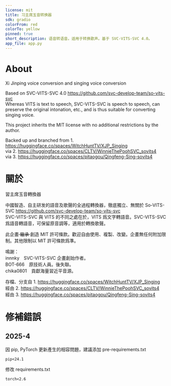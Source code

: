 ```yaml
---
license: mit
title: 习主席玉音转换器
sdk: gradio
colorFrom: red
colorTo: yellow
pinned: true
short_description: 语音转语音。适用于转换歌声。基于 SVC-VITS-SVC 4.0。
app_file: app.py
---
```


# About

Xi Jinping voice conversion and singing voice conversion

Based on SVC-VITS-SVC 4.0 https://github.com/svc-develop-team/so-vits-svc  
Whereas VITS is text to speech, SVC-VITS-SVC is speech to speech, can preserve the original intonation, etc., and is thus suitable for converting singing voice.

This project inherits the MIT license with no additional restrictions by the author.

Backed up and branched from 1. https://huggingface.co/spaces/WitchHuntTV/XJP_Singing  
via 2. https://huggingface.co/spaces/CLTV/WinnieThePoohSVC_sovits4  
via 3. https://huggingface.co/spaces/pitaogou/Qingfeng-Sing-sovits4

# 關於

習主席玉音轉換器

中國智造、自主研发的語音及歌聲的全過程轉換器，徹底獨立、無關於 So-VITS-SVC https://github.com/svc-develop-team/so-vits-svc  
SVC-VITS-SVC 與 VITS 的不同之處在於，VITS 爲文字轉語音。SVC-VITS-SVC 爲語音轉語音，可保留原音調等，適用於轉換歌聲。

此企畫<s> 繼承 </s>創造 MIT 許可條款。歡迎自由使用、複製、改變。企畫無任何附加限制。其他限制以 MIT 許可條款爲準。

鳴謝：  
innnky SVC-VITS-SVC 企畫創始作者。  
BOT-666 原技術人員。後失聯。  
chika0801 貢獻海量習近平音源。

存檔、分支自 1. https://huggingface.co/spaces/WitchHuntTV/XJP_Singing  
經由 2. https://huggingface.co/spaces/CLTV/WinnieThePoohSVC_sovits4  
經由 3. https://huggingface.co/spaces/pitaogou/Qingfeng-Sing-sovits4

# 修補錯誤
## 2025-4

因 pip, PyTorch 更新產生的相容問題，建議添加 pre-requirements.txt
```
pip<24.1
```
修改 requirements.txt
```
torch<2.6
```
